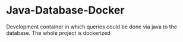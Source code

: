 # Java-Database-Docker
 Development container in which queries could be done via java to the database. The whole project is dockerized
